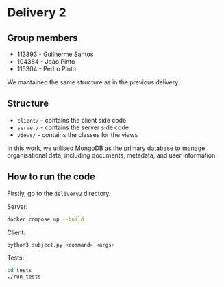 
# Delivery 2

## Group members

- 113893 - Guilherme Santos
- 104384 - João Pinto
- 115304 - Pedro Pinto

We mantained the same structure as in the previous delivery.

## Structure
 - `client/` - contains the client side code
 - `server/` - contains the server side code
 - `views/` - contains the classes for the views

In this work, we utilised MongoDB as the primary database to manage organisational data, including documents, metadata, and user information. 


## How to run the code

Firstly, go to the `delivery2` directory.

Server:
```bash
docker compose up --build
```

Client:
```bash
python3 subject.py <command> <args>
```

Tests:
```bash
cd tests
./run_tests
```
